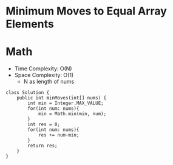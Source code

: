 # Minimum Moves to Equal Array Elements
# Math
* Time Complexity: O(N)
* Space Complexity: O(1)
	* N as length of nums
```
class Solution {
    public int minMoves(int[] nums) {
        int min = Integer.MAX_VALUE;
        for(int num: nums){
            min = Math.min(min, num);
        }
        int res = 0;
        for(int num: nums){
            res += num-min;
        }
        return res;
    }
}
```